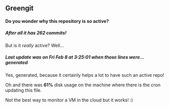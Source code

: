 ## Greengit

#### Do you wonder why this repository is so active?

##### After all it has 262 commits!

But is it *really* active? Well...

##### Last update was on Fri Feb 8 at 3:25:01 when those lines were... generated

Yes, generated, because it certainly helps a lot to have such an active repo!

Oh and there was **61%** disk usage on the machine
where there is the cron updating this file.

Not the best way to monitor a VM in the cloud but it works! :)
